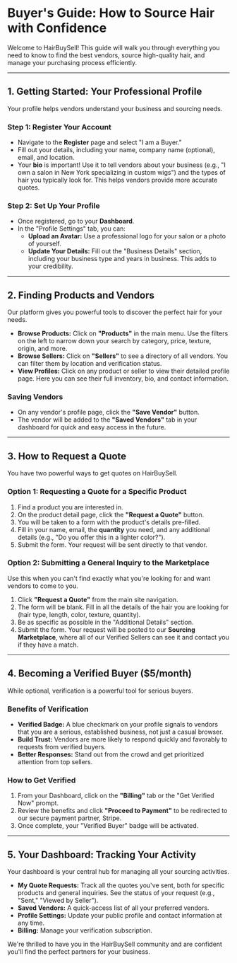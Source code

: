 # Buyer's Guide: How to Source Hair with Confidence

Welcome to HairBuySell! This guide will walk you through everything you need to know to find the best vendors, source high-quality hair, and manage your purchasing process efficiently.

---

## 1. Getting Started: Your Professional Profile

Your profile helps vendors understand your business and sourcing needs.

### Step 1: Register Your Account
- Navigate to the **Register** page and select "I am a Buyer."
- Fill out your details, including your name, company name (optional), email, and location.
- Your **bio** is important! Use it to tell vendors about your business (e.g., "I own a salon in New York specializing in custom wigs") and the types of hair you typically look for. This helps vendors provide more accurate quotes.

### Step 2: Set Up Your Profile
- Once registered, go to your **Dashboard**.
- In the "Profile Settings" tab, you can:
    - **Upload an Avatar:** Use a professional logo for your salon or a photo of yourself.
    - **Update Your Details:** Fill out the "Business Details" section, including your business type and years in business. This adds to your credibility.

---

## 2. Finding Products and Vendors

Our platform gives you powerful tools to discover the perfect hair for your needs.

- **Browse Products:** Click on **"Products"** in the main menu. Use the filters on the left to narrow down your search by category, price, texture, origin, and more.
- **Browse Sellers:** Click on **"Sellers"** to see a directory of all vendors. You can filter them by location and verification status.
- **View Profiles:** Click on any product or seller to view their detailed profile page. Here you can see their full inventory, bio, and contact information.

### Saving Vendors
- On any vendor's profile page, click the **"Save Vendor"** button.
- The vendor will be added to the **"Saved Vendors"** tab in your dashboard for quick and easy access in the future.

---

## 3. How to Request a Quote

You have two powerful ways to get quotes on HairBuySell.

### Option 1: Requesting a Quote for a Specific Product
1.  Find a product you are interested in.
2.  On the product detail page, click the **"Request a Quote"** button.
3.  You will be taken to a form with the product's details pre-filled.
4.  Fill in your name, email, the **quantity** you need, and any additional details (e.g., "Do you offer this in a lighter color?").
5.  Submit the form. Your request will be sent directly to that vendor.

### Option 2: Submitting a General Inquiry to the Marketplace
Use this when you can't find exactly what you're looking for and want vendors to come to you.
1.  Click **"Request a Quote"** from the main site navigation.
2.  The form will be blank. Fill in all the details of the hair you are looking for (hair type, length, color, texture, quantity).
3.  Be as specific as possible in the "Additional Details" section.
4.  Submit the form. Your request will be posted to our **Sourcing Marketplace**, where all of our Verified Sellers can see it and contact you if they have a match.

---

## 4. Becoming a Verified Buyer ($5/month)

While optional, verification is a powerful tool for serious buyers.

### Benefits of Verification
- **Verified Badge:** A blue checkmark on your profile signals to vendors that you are a serious, established business, not just a casual browser.
- **Build Trust:** Vendors are more likely to respond quickly and favorably to requests from verified buyers.
- **Better Responses:** Stand out from the crowd and get prioritized attention from top sellers.

### How to Get Verified
1.  From your Dashboard, click on the **"Billing"** tab or the "Get Verified Now" prompt.
2.  Review the benefits and click **"Proceed to Payment"** to be redirected to our secure payment partner, Stripe.
3.  Once complete, your "Verified Buyer" badge will be activated.

---

## 5. Your Dashboard: Tracking Your Activity

Your dashboard is your central hub for managing all your sourcing activities.

- **My Quote Requests:** Track all the quotes you've sent, both for specific products and general inquiries. See the status of your request (e.g., "Sent," "Viewed by Seller").
- **Saved Vendors:** A quick-access list of all your preferred vendors.
- **Profile Settings:** Update your public profile and contact information at any time.
- **Billing:** Manage your verification subscription.

We're thrilled to have you in the HairBuySell community and are confident you'll find the perfect partners for your business.
